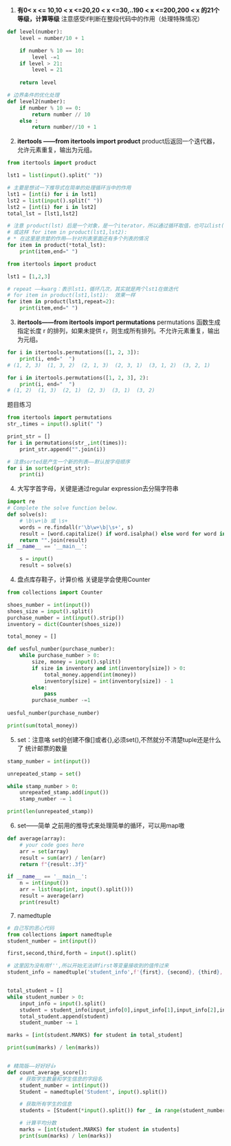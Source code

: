 1. __有0< x <= 10,10 < x <=20,20 < x <=30,..190 < x <=200,200 < x 的21个等级，计算等级__
注意感受if判断在整段代码中的作用（处理特殊情况）

```python 
def level(number):
    level = number/10 + 1

    if number % 10 == 10:
        level -=1
    if level > 21:
        level = 21
    
    return level

# 边界条件的优化处理
def level2(number):
    if number % 10 == 0:
        return number // 10
    else :
        return number//10 + 1


```

2. __itertools ——from itertools import product__
product后返回一个迭代器，允许元素重复，输出为元组。
```python 
from itertools import product

lst1 = list(input().split(" "))

# 主要是想试一下推导式在简单的处理循环当中的作用 
lst1 = [int(i) for i in lst1]
lst2 = list(input().split(" "))
lst2 = [int(i) for i in lst2]
total_lst = [lst1,lst2]

# 注意 product(lst) 后是一个对象，是一个iterator，所以通过循环取值，也可以list()一下
# 或这样 for item in product(lst1,lst2):
# * 在这里是贪婪的作用——针对列表里面还有多个列表的情况
for item in product(*total_lst):
    print(item,end=" ")
```

```python 
from itertools import product

lst1 = [1,2,3]

# repeat ——kwarg：表示lst1，循环几次，其实就是两个lst1在做迭代
# for item in product(lst1,lst1):  效果一样
for item in product(lst1,repeat=2):
    print(item,end=" ")

```

3. __itertools——from itertools import permutations__
permutations 函数生成指定长度 r 的排列，如果未提供 r，则生成所有排列。不允许元素重复，输出为元组。
```python 
for i in itertools.permutations([1, 2, 3]):
    print(i, end="  ")
# (1, 2, 3)  (1, 3, 2)  (2, 1, 3)  (2, 3, 1)  (3, 1, 2)  (3, 2, 1)

for i in itertools.permutations([1, 2, 3], 2):
    print(i, end="  ")
# (1, 2)  (1, 3)  (2, 1)  (2, 3)  (3, 1)  (3, 2)
``` 
题目练习
```python 
from itertools import permutations
str_,times = input().split(" ")

print_str = []
for i in permutations(str_,int(times)):
    print_str.append("".join(i))

# 注意sorted是产生一个新的列表——默认按字母顺序
for i in sorted(print_str):
    print(i)


```

4. 大写字首字母，关键是通过regular expression去分隔字符串
```python
import re   
# Complete the solve function below.
def solve(s):
    # \b\w+\b 或 \s+
    words = re.findall(r'\b\w+\b|\s+', s)
    result = [word.capitalize() if word.isalpha() else word for word in words]
    return "".join(result)
if __name__ == '__main__':

    s = input()
    result = solve(s)
```
4. 盘点库存鞋子，计算价格
关键是学会使用Counter
```python
from collections import Counter

shoes_number = int(input())
shoes_size = input().split()
purchase_number = int(input().strip())
inventory = dict(Counter(shoes_size))

total_money = []

def uesful_number(purchase_number):
    while purchase_number > 0:
        size, money = input().split() 
        if size in inventory and int(inventory[size]) > 0:
            total_money.append(int(money))
            inventory[size] = int(inventory[size]) - 1
        else:
            pass
        purchase_number -=1 
    
uesful_number(purchase_number)

print(sum(total_money))
```

5. set：注意咯 set的创建不像[]或者{},必须set(),不然就分不清楚tuple还是什么了
统计邮票的数量
```python
stamp_number = int(input())

unrepeated_stamp = set()

while stamp_number > 0:
    unrepeated_stamp.add(input())
    stamp_number -= 1

print(len(unrepeated_stamp))
```
6. set——简单
之前用的推导式来处理简单的循环，可以用map嗷
```python
def average(array):
    # your code goes here
    arr = set(array)
    result = sum(arr) / len(arr)
    return f"{result:.3f}"

if __name__ == '__main__':
    n = int(input())
    arr = list(map(int, input().split()))
    result = average(arr)
    print(result)
```

7. namedtuple
```python
# 自己写的恶心代码
from collections import namedtuple
student_number = int(input())

first,second,third,forth = input().split()

# 这里因为没有用f'',所以开始无法讲first等变量接收到的值传过来
student_info = namedtuple('student_info',f'{first}, {second}, {third}, {forth}')


total_student = []
while student_number > 0:
    input_info = input().split()
    student = student_info(input_info[0],input_info[1],input_info[2],input_info[3])
    total_student.append(student)
    student_number -= 1

marks = [int(student.MARKS) for student in total_student]

print(sum(marks) / len(marks))


# 精简版——好好好👍
def count_average_score():
    # 获取学生数量和学生信息的字段名
    student_number = int(input())
    Student = namedtuple('Student', input().split())

    # 获取所有学生的信息
    students = [Student(*input().split()) for _ in range(student_number)]

    # 计算平均分数
    marks = [int(student.MARKS) for student in students]
    print(sum(marks) / len(marks))
```